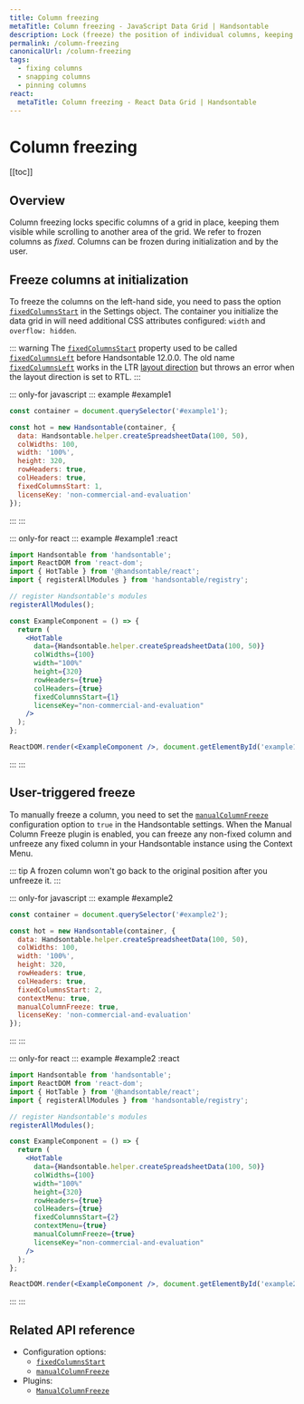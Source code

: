 ```yaml
---
title: Column freezing
metaTitle: Column freezing - JavaScript Data Grid | Handsontable
description: Lock (freeze) the position of individual columns, keeping them visible while scrolling to another area of the grid.
permalink: /column-freezing
canonicalUrl: /column-freezing
tags:
  - fixing columns
  - snapping columns
  - pinning columns
react:
  metaTitle: Column freezing - React Data Grid | Handsontable
---
```


# Column freezing

[[toc]]

## Overview

Column freezing locks specific columns of a grid in place, keeping them visible while scrolling to another area of the grid. We refer to frozen columns as *fixed*. Columns can be frozen during initialization and by the user.

## Freeze columns at initialization

To freeze the columns on the left-hand side, you need to pass the option [`fixedColumnsStart`](@/api/options.md#fixedcolumnstart) in the Settings object. The container you initialize the data grid in will need additional CSS attributes configured: `width` and `overflow: hidden`.

::: warning
The [`fixedColumnsStart`](@/api/options.md#fixedcolumnstart) property used to be called [`fixedColumnsLeft`](@/api/options.md#fixedcolumnleft) before Handsontable 12.0.0. The old name [`fixedColumnsLeft`](@/api/options.md#fixedcolumnleft) works in the LTR [layout direction](@/guides/internationalization/layout-direction.md) but throws an error when the layout direction is set to RTL.
:::

::: only-for javascript
::: example #example1
```js
const container = document.querySelector('#example1');

const hot = new Handsontable(container, {
  data: Handsontable.helper.createSpreadsheetData(100, 50),
  colWidths: 100,
  width: '100%',
  height: 320,
  rowHeaders: true,
  colHeaders: true,
  fixedColumnsStart: 1,
  licenseKey: 'non-commercial-and-evaluation'
});
```
:::
:::

::: only-for react
::: example #example1 :react
```jsx
import Handsontable from 'handsontable';
import ReactDOM from 'react-dom';
import { HotTable } from '@handsontable/react';
import { registerAllModules } from 'handsontable/registry';

// register Handsontable's modules
registerAllModules();

const ExampleComponent = () => {
  return (
    <HotTable
      data={Handsontable.helper.createSpreadsheetData(100, 50)}
      colWidths={100}
      width="100%"
      height={320}
      rowHeaders={true}
      colHeaders={true}
      fixedColumnsStart={1}
      licenseKey="non-commercial-and-evaluation"
    />
  );
};

ReactDOM.render(<ExampleComponent />, document.getElementById('example1'));
```
:::
:::


## User-triggered freeze

To manually freeze a column, you need to set the [`manualColumnFreeze`](@/api/options.md#manualcolumnfreeze) configuration option to `true` in the Handsontable settings. When the Manual Column Freeze plugin is enabled, you can freeze any non-fixed column and unfreeze any fixed column in your Handsontable instance using the Context Menu.

::: tip
A frozen column won't go back to the original position after you unfreeze it.
:::

::: only-for javascript
::: example #example2
```js
const container = document.querySelector('#example2');

const hot = new Handsontable(container, {
  data: Handsontable.helper.createSpreadsheetData(100, 50),
  colWidths: 100,
  width: '100%',
  height: 320,
  rowHeaders: true,
  colHeaders: true,
  fixedColumnsStart: 2,
  contextMenu: true,
  manualColumnFreeze: true,
  licenseKey: 'non-commercial-and-evaluation'
});
```
:::
:::

::: only-for react
::: example #example2 :react
```jsx
import Handsontable from 'handsontable';
import ReactDOM from 'react-dom';
import { HotTable } from '@handsontable/react';
import { registerAllModules } from 'handsontable/registry';

// register Handsontable's modules
registerAllModules();

const ExampleComponent = () => {
  return (
    <HotTable
      data={Handsontable.helper.createSpreadsheetData(100, 50)}
      colWidths={100}
      width="100%"
      height={320}
      rowHeaders={true}
      colHeaders={true}
      fixedColumnsStart={2}
      contextMenu={true}
      manualColumnFreeze={true}
      licenseKey="non-commercial-and-evaluation"
    />
  );
};

ReactDOM.render(<ExampleComponent />, document.getElementById('example2'));
```
:::
:::


## Related API reference

- Configuration options:
  - [`fixedColumnsStart`](@/api/options.md#fixedcolumnsstart)
  - [`manualColumnFreeze`](@/api/options.md#manualcolumnfreeze)
- Plugins:
  - [`ManualColumnFreeze`](@/api/manualColumnFreeze.md)
